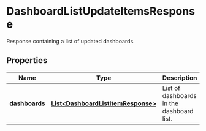 # DashboardListUpdateItemsResponse

Response containing a list of updated dashboards.

## Properties

| Name           | Type                                                                      | Description                               | Notes      |
| -------------- | ------------------------------------------------------------------------- | ----------------------------------------- | ---------- |
| **dashboards** | [**List&lt;DashboardListItemResponse&gt;**](DashboardListItemResponse.md) | List of dashboards in the dashboard list. | [optional] |
